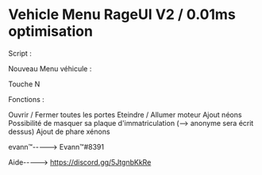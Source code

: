 # Vehicle Menu RageUI V2 / 0.01ms optimisation

Script :

Nouveau Menu véhicule : 

 Touche N
 
Fonctions :

 Ouvrir / Fermer toutes les portes
 Eteindre / Allumer moteur
 Ajout néons
 Possibilité de masquer sa plaque d'immatriculation (--> anonyme sera écrit dessus)
Ajout de phare xénons

evann™-----> Evann™#8391

Aide-----> https://discord.gg/5JtgnbKkRe
